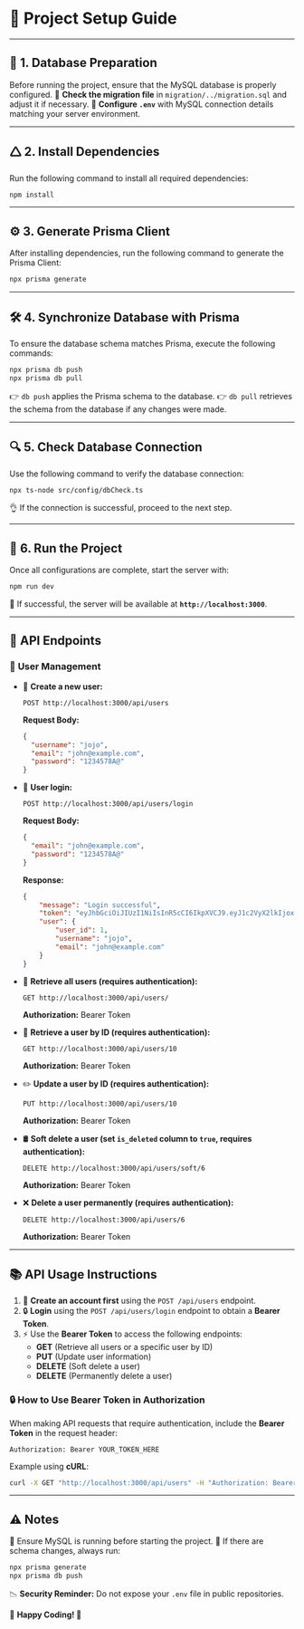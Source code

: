 # 🎯 **Project Setup Guide**

---

## 📌 1. **Database Preparation**
Before running the project, ensure that the MySQL database is properly configured.
🔹 **Check the migration file** in `migration/../migration.sql` and adjust it if necessary.
🔹 **Configure `.env`** with MySQL connection details matching your server environment.

---

## 🛆 2. **Install Dependencies**
Run the following command to install all required dependencies:
```sh
npm install
```

---

## ⚙️ 3. **Generate Prisma Client**
After installing dependencies, run the following command to generate the Prisma Client:
```sh
npx prisma generate
```

---

## 🛠️ 4. **Synchronize Database with Prisma**
To ensure the database schema matches Prisma, execute the following commands:
```sh
npx prisma db push
npx prisma db pull
```
👉 `db push` applies the Prisma schema to the database.
👉 `db pull` retrieves the schema from the database if any changes were made.

---

## 🔍 5. **Check Database Connection**
Use the following command to verify the database connection:
```sh
npx ts-node src/config/dbCheck.ts
```
👌 If the connection is successful, proceed to the next step.

---

## 🚀 6. **Run the Project**
Once all configurations are complete, start the server with:
```sh
npm run dev
```
🎉 If successful, the server will be available at **`http://localhost:3000`**.

---

## 🔗 **API Endpoints**
### 👤 **User Management**
- 💚 **Create a new user:**
  ```
  POST http://localhost:3000/api/users
  ```
  **Request Body:**
  ```json
  {
    "username": "jojo",
    "email": "john@example.com",
    "password": "1234578A@"
  }
  ```
  
- 🔑 **User login:**
  ```
  POST http://localhost:3000/api/users/login
  ```
  **Request Body:**
  ```json
  {
    "email": "john@example.com",
    "password": "1234578A@"
  }
  ```
  **Response:**
  ```json
  {
      "message": "Login successful",
      "token": "eyJhbGciOiJIUzI1NiIsInR5cCI6IkpXVCJ9.eyJ1c2VyX2lkIjoxLCJlbWFpbCI6ImpvaG5AZXhhbXBsZS5jb20iLCJ1c2VybmFtZSI6Impvam8iLCJpYXQiOjE3NDExMzUyMzEsImV4cCI6MTc0MTIyMTYzMX0.JjIYECNDcr1hS5TH1eRJwTFwR8ZbzRfeYMyQtWxy0KE",
      "user": {
          "user_id": 1,
          "username": "jojo",
          "email": "john@example.com"
      }
  }
  ```
  
- 📃 **Retrieve all users (requires authentication):**
  ```
  GET http://localhost:3000/api/users/
  ```
  **Authorization:** Bearer Token
  
- 👤 **Retrieve a user by ID (requires authentication):**
  ```
  GET http://localhost:3000/api/users/10
  ```
  **Authorization:** Bearer Token
  
- ✏️ **Update a user by ID (requires authentication):**
  ```
  PUT http://localhost:3000/api/users/10
  ```
  **Authorization:** Bearer Token
  
- 🛢️ **Soft delete a user (set `is_deleted` column to `true`, requires authentication):**
  ```
  DELETE http://localhost:3000/api/users/soft/6
  ```
  **Authorization:** Bearer Token
  
- ❌ **Delete a user permanently (requires authentication):**
  ```
  DELETE http://localhost:3000/api/users/6
  ```
  **Authorization:** Bearer Token

---

## 📚 **API Usage Instructions**
1. 📝 **Create an account first** using the `POST /api/users` endpoint.
2. 🔒 **Login** using the `POST /api/users/login` endpoint to obtain a **Bearer Token**.
3. ⚡ Use the **Bearer Token** to access the following endpoints:
   - **GET** (Retrieve all users or a specific user by ID)
   - **PUT** (Update user information)
   - **DELETE** (Soft delete a user)
   - **DELETE** (Permanently delete a user)

### 🔒 **How to Use Bearer Token in Authorization**
When making API requests that require authentication, include the **Bearer Token** in the request header:
```http
Authorization: Bearer YOUR_TOKEN_HERE
```
Example using **cURL**:
```sh
curl -X GET "http://localhost:3000/api/users" -H "Authorization: Bearer YOUR_TOKEN_HERE"
```

---

## ⚠️ **Notes**
🚀 Ensure MySQL is running before starting the project.
🚀 If there are schema changes, always run:
```sh
npx prisma generate
npx prisma db push
```

📉 **Security Reminder:** Do not expose your `.env` file in public repositories.

📄 **Happy Coding! 🚀**

